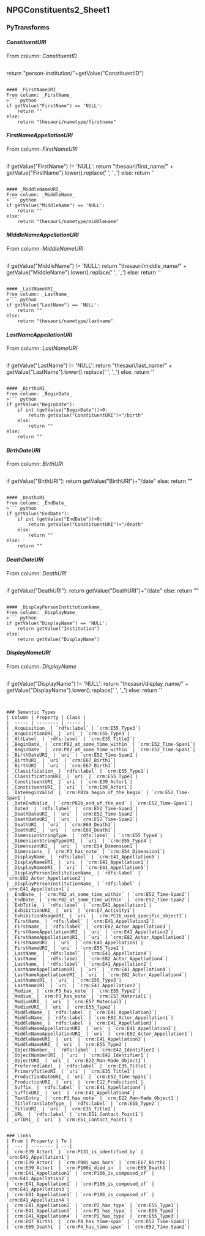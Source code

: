 ## NPGConstituents2_Sheet1

### PyTransforms
#### _ConstituentURI_
From column: _ConstituentID_
>``` python
return "person-institution/"+getValue("ConstituentID")
```

#### _FirstNameURI_
From column: _FirstName_
>``` python
if getValue("FirstName") == 'NULL':
    return ""
else:
    return "thesauri/nametype/firstname"

```

#### _FirstNameAppellationURI_
From column: _FirstNameURI_
>``` python
if getValue("FirstName") != 'NULL':
    return "thesauri/first_name/" + getValue("FirstName").lower().replace(' ', '_')
else:
    return ''


```

#### _MiddleNameURI_
From column: _MiddleName_
>``` python
if getValue("MiddleName") == 'NULL':
    return ""
else:
    return "thesauri/nametype/middlename"

```

#### _MiddleNameAppellationURI_
From column: _MiddleNameURI_
>``` python
if getValue("MiddleName") != 'NULL':
    return "thesauri/middle_name/" + getValue("MiddleName").lower().replace(' ', '_')
else:
    return ''
```

#### _LastNameURI_
From column: _LastName_
>``` python
if getValue("LastName") == 'NULL':
    return ""
else:
    return "thesauri/nametype/lastname"

```

#### _LastNameAppellationURI_
From column: _LastNameURI_
>``` python
if getValue("LastName") != 'NULL':
    return "thesauri/last_name/" + getValue("LastName").lower().replace(' ', '_')
else:
    return ''
```

#### _BirthURI_
From column: _BeginDate_
>``` python
if getValue("BeginDate"):
    if int (getValue("BeginDate"))>0:
        return getValue("ConstituentURI")+"/birth"
    else:
        return ""
else:
    return ""
```

#### _BirthDateURI_
From column: _BirthURI_
>``` python
if getValue("BirthURI"):
    return getValue("BirthURI")+"/date"
else:
    return ""
```

#### _DeathURI_
From column: _EndDate_
>``` python
if getValue("EndDate"):
    if int (getValue("EndDate"))>0:
        return getValue("ConstituentURI")+"/death"
    else:
        return ""
else:
    return ""
```

#### _DeathDateURI_
From column: _DeathURI_
>``` python
if getValue("DeathURI"):
    return getValue("DeathURI")+"/date"
else:
    return ""
```

#### _DisplayPersonInstitutionName_
From column: _DisplayName_
>``` python
if getValue("DisplayName") == 'NULL':
    return getValue("Institution")
else:
    return getValue("DisplayName")
```

#### _DisplayNameURI_
From column: _DisplayName_
>``` python
if getValue("DisplayName") != 'NULL':
    return "thesauri/display_name/" + getValue("DisplayName").lower().replace(' ', '_')
else:
    return ''
```


### Semantic Types
| Column | Property | Class |
|  ----- | -------- | ----- |
| _Acquisition_ | `rdfs:label` | `crm:E55_Type3`|
| _AcquisitionURI_ | `uri` | `crm:E55_Type3`|
| _AltLabel_ | `rdfs:label` | `crm:E35_Title2`|
| _BeginDate_ | `crm:P82_at_some_time_within` | `crm:E52_Time-Span1`|
| _BeginDate_ | `crm:P82_at_some_time_within` | `crm:E52_Time-Span1`|
| _BirthDateURI_ | `uri` | `crm:E52_Time-Span1`|
| _BirthURI_ | `uri` | `crm:E67_Birth1`|
| _BirthURI_ | `uri` | `crm:E67_Birth1`|
| _Classification_ | `rdfs:label` | `crm:E55_Type1`|
| _ClassificationURI_ | `uri` | `crm:E55_Type1`|
| _ConstituentURI_ | `uri` | `crm:E39_Actor1`|
| _ConstituentURI_ | `uri` | `crm:E39_Actor1`|
| _DateBeginValid_ | `crm:P82a_begin_of_the_begin` | `crm:E52_Time-Span1`|
| _DateEndValid_ | `crm:P82b_end_of_the_end` | `crm:E52_Time-Span1`|
| _Dated_ | `rdfs:label` | `crm:E52_Time-Span1`|
| _DeathDateURI_ | `uri` | `crm:E52_Time-Span2`|
| _DeathDateURI_ | `uri` | `crm:E52_Time-Span2`|
| _DeathURI_ | `uri` | `crm:E69_Death1`|
| _DeathURI_ | `uri` | `crm:E69_Death1`|
| _DimensionStringType_ | `rdfs:label` | `crm:E55_Type4`|
| _DimensionStringTypeURI_ | `uri` | `crm:E55_Type4`|
| _DimensionURI_ | `uri` | `crm:E54_Dimension1`|
| _Dimensions_ | `crm:P3_has_note` | `crm:E54_Dimension1`|
| _DisplayName_ | `rdfs:label` | `crm:E41_Appellation5`|
| _DisplayNameURI_ | `uri` | `crm:E41_Appellation1`|
| _DisplayNameURI_ | `uri` | `crm:E41_Appellation5`|
| _DisplayPersonInstitutionName_ | `rdfs:label` | `crm:E82_Actor_Appellation2`|
| _DisplayPersonInstitutionName_ | `rdfs:label` | `crm:E41_Appellation1`|
| _EndDate_ | `crm:P82_at_some_time_within` | `crm:E52_Time-Span2`|
| _EndDate_ | `crm:P82_at_some_time_within` | `crm:E52_Time-Span2`|
| _ExhTitle_ | `rdfs:label` | `crm:E41_Appellation1`|
| _ExhibitionURI_ | `uri` | `crm:E7_Activity1`|
| _ExhibitionUsageURI_ | `uri` | `crm:PC16_used_specific_object1`|
| _FirstName_ | `rdfs:label` | `crm:E41_Appellation2`|
| _FirstName_ | `rdfs:label` | `crm:E82_Actor_Appellation3`|
| _FirstNameAppellationURI_ | `uri` | `crm:E41_Appellation2`|
| _FirstNameAppellationURI_ | `uri` | `crm:E82_Actor_Appellation3`|
| _FirstNameURI_ | `uri` | `crm:E41_Appellation1`|
| _FirstNameURI_ | `uri` | `crm:E55_Type1`|
| _LastName_ | `rdfs:label` | `crm:E41_Appellation4`|
| _LastName_ | `rdfs:label` | `crm:E82_Actor_Appellation4`|
| _LastName_ | `rdfs:label` | `crm:E41_Appellation2`|
| _LastNameAppellationURI_ | `uri` | `crm:E41_Appellation4`|
| _LastNameAppellationURI_ | `uri` | `crm:E82_Actor_Appellation4`|
| _LastNameURI_ | `uri` | `crm:E55_Type3`|
| _LastNameURI_ | `uri` | `crm:E41_Appellation2`|
| _Medium_ | `crm:P3_has_note` | `crm:E55_Type2`|
| _Medium_ | `crm:P3_has_note` | `crm:E57_Material1`|
| _MediumURI_ | `uri` | `crm:E57_Material1`|
| _MediumURI_ | `uri` | `crm:E55_Type2`|
| _MiddleName_ | `rdfs:label` | `crm:E41_Appellation3`|
| _MiddleName_ | `rdfs:label` | `crm:E82_Actor_Appellation1`|
| _MiddleName_ | `rdfs:label` | `crm:E41_Appellation3`|
| _MiddleNameAppellationURI_ | `uri` | `crm:E41_Appellation3`|
| _MiddleNameAppellationURI_ | `uri` | `crm:E82_Actor_Appellation1`|
| _MiddleNameURI_ | `uri` | `crm:E41_Appellation3`|
| _MiddleNameURI_ | `uri` | `crm:E55_Type2`|
| _ObjectNumber_ | `rdfs:label` | `crm:E42_Identifier1`|
| _ObjectNumberURI_ | `uri` | `crm:E42_Identifier1`|
| _ObjectURI_ | `uri` | `crm:E22_Man-Made_Object1`|
| _PreferredLabel_ | `rdfs:label` | `crm:E35_Title1`|
| _PrimaryTitleURI_ | `uri` | `crm:E35_Title1`|
| _ProductionDateURI_ | `uri` | `crm:E52_Time-Span1`|
| _ProductionURI_ | `uri` | `crm:E12_Production1`|
| _Suffix_ | `rdfs:label` | `crm:E41_Appellation4`|
| _SuffixURI_ | `uri` | `crm:E41_Appellation4`|
| _TextEntry_ | `crm:P3_has_note` | `crm:E22_Man-Made_Object1`|
| _TitleTranslateType_ | `rdfs:label` | `crm:E55_Type2`|
| _TitleURI_ | `uri` | `crm:E35_Title2`|
| _URL_ | `rdfs:label` | `crm:E51_Contact_Point1`|
| _urlURI_ | `uri` | `crm:E51_Contact_Point1`|


### Links
| From | Property | To |
|  --- | -------- | ---|
| `crm:E39_Actor1` | `crm:P131_is_identified_by` | `crm:E41_Appellation1`|
| `crm:E39_Actor1` | `crm:P98i_was_born` | `crm:E67_Birth1`|
| `crm:E39_Actor1` | `crm:P100i_died_in` | `crm:E69_Death1`|
| `crm:E41_Appellation1` | `crm:P106_is_composed_of` | `crm:E41_Appellation2`|
| `crm:E41_Appellation1` | `crm:P106_is_composed_of` | `crm:E41_Appellation3`|
| `crm:E41_Appellation1` | `crm:P106_is_composed_of` | `crm:E41_Appellation4`|
| `crm:E41_Appellation2` | `crm:P2_has_type` | `crm:E55_Type1`|
| `crm:E41_Appellation3` | `crm:P2_has_type` | `crm:E55_Type2`|
| `crm:E41_Appellation4` | `crm:P2_has_type` | `crm:E55_Type3`|
| `crm:E67_Birth1` | `crm:P4_has_time-span` | `crm:E52_Time-Span1`|
| `crm:E69_Death1` | `crm:P4_has_time-span` | `crm:E52_Time-Span2`|
